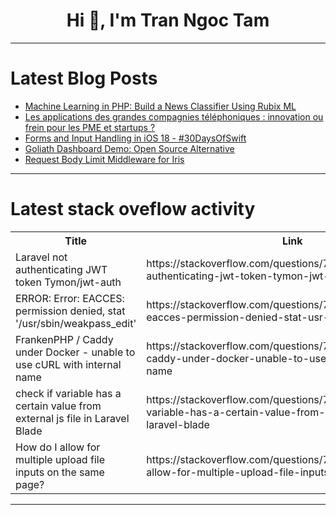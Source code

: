 <h1 align="center">Hi 👋, I'm Tran Ngoc Tam</h1>

---

# Latest Blog Posts 
<!-- BLOG-POST-LIST:START -->
- [Machine Learning in PHP: Build a News Classifier Using Rubix ML](https://dev.to/arafatweb/machine-learning-in-php-build-a-news-classifier-using-rubix-ml-e45)
- [Les applications des grandes compagnies téléphoniques : innovation ou frein pour les PME et startups ?](https://dev.to/pathus90/les-applications-des-grandes-compagnies-telephoniques-innovation-ou-frein-pour-les-pme-et-startups--2jka)
- [Forms and Input Handling in iOS 18 - #30DaysOfSwift](https://dev.to/thevediwho/forms-and-input-handling-in-ios-18-30daysofswift-12p4)
- [Goliath Dashboard Demo: Open Source Alternative](https://dev.to/danieljsaldana/goliath-dashboard-demo-open-source-alternative-12gj)
- [Request Body Limit Middleware for Iris](https://dev.to/kataras/request-body-limit-middleware-for-iris-4999)
<!-- BLOG-POST-LIST:END -->

---

# Latest stack oveflow activity
<table>
  <tr><th>Title</th><th>Link</th></tr>
  <!-- STACKOVERFLOW:START --><tr><td>Laravel not authenticating JWT token Tymon/jwt-auth</td><td>https://stackoverflow.com/questions/79148680/laravel-not-authenticating-jwt-token-tymon-jwt-auth</td></tr><tr><td>ERROR: Error: EACCES: permission denied, stat &#39;/usr/sbin/weakpass_edit&#39;</td><td>https://stackoverflow.com/questions/79148454/error-error-eacces-permission-denied-stat-usr-sbin-weakpass-edit</td></tr><tr><td>FrankenPHP / Caddy under Docker - unable to use cURL with internal name</td><td>https://stackoverflow.com/questions/79148081/frankenphp-caddy-under-docker-unable-to-use-curl-with-internal-name</td></tr><tr><td>check if variable has a certain value from external js file in Laravel Blade</td><td>https://stackoverflow.com/questions/79148046/check-if-variable-has-a-certain-value-from-external-js-file-in-laravel-blade</td></tr><tr><td>How do I allow for multiple upload file inputs on the same page?</td><td>https://stackoverflow.com/questions/79148018/how-do-i-allow-for-multiple-upload-file-inputs-on-the-same-page</td></tr><!-- STACKOVERFLOW:END -->
</table>

---


